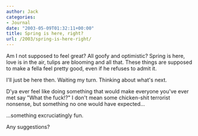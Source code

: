 ```yaml
---
author: Jack
categories:
- Journal
date: "2003-05-09T01:32:11+00:00"
title: Spring is here, right?
url: /2003/spring-is-here-right/
---
```


Am I not supposed to feel great? All goofy and optimistic? Spring is here, love is in the air, tulips are blooming and all that. These things are supposed to make a fella feel pretty good, even if he refuses to admit it.

I'll just be here then. Waiting my turn. Thinking about what's next.

D'ya ever feel like doing something that would make everyone you've ever met say "What the fuck!?" I don't mean some chicken-shit terrorist nonsense, but something no one would have expected&#8230;

&#8230;something excruciatingly fun.

Any suggestions?
